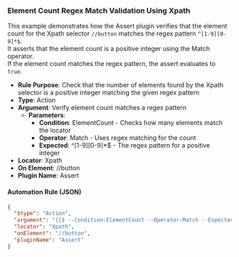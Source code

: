 ### Element Count Regex Match Validation Using Xpath

This example demonstrates how the Assert plugin verifies that the element count for the Xpath selector `//button` matches the regex pattern `^[1-9][0-9]*$`.  
It asserts that the element count is a positive integer using the Match operator.  
If the element count matches the regex pattern, the assert evaluates to `true`.

- **Rule Purpose**: Check that the number of elements found by the Xpath selector is a positive integer matching the given regex pattern  
- **Type**: Action  
- **Argument**: Verify element count matches a regex pattern  
  - **Parameters**:  
    - **Condition**: ElementCount - Checks how many elements match the locator  
    - **Operator**: Match - Uses regex matching for the count  
    - **Expected**: ^[1-9][0-9]*$ - The regex pattern for a positive integer  
- **Locator**: Xpath  
- **On Element**: //button  
- **Plugin Name**: Assert  

#### Automation Rule (JSON)

```json
{
  "$type": "Action",
  "argument": "{{$ --Condition:ElementCount --Operator:Match --Expected:^[1-9][0-9]*$}}",
  "locator": "Xpath",
  "onElement": "//button",
  "pluginName": "Assert"
}
```

